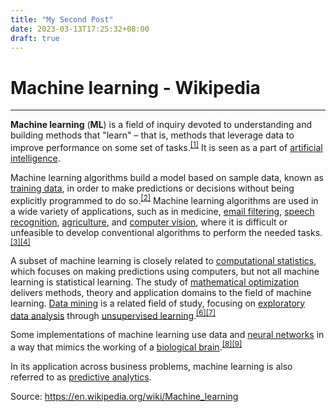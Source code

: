 ```yaml
---
title: "My Second Post"
date: 2023-03-13T17:25:32+08:00
draft: true
---
```


# Machine learning - Wikipedia

---
**Machine learning** (**ML**) is a field of inquiry devoted to understanding and building methods that "learn" – that is, methods that leverage data to improve performance on some set of tasks.<sup id="cite_ref-1" class="reference"><a href="https://en.wikipedia.org/wiki/Machine_learning#cite_note-1">[1]</a></sup> It is seen as a part of [artificial intelligence](https://en.wikipedia.org/wiki/Artificial_intelligence "Artificial intelligence").

Machine learning algorithms build a model based on sample data, known as [training data](https://en.wikipedia.org/wiki/Training_data "Training data"), in order to make predictions or decisions without being explicitly programmed to do so.<sup id="cite_ref-2" class="reference"><a href="https://en.wikipedia.org/wiki/Machine_learning#cite_note-2">[2]</a></sup> Machine learning algorithms are used in a wide variety of applications, such as in medicine, [email filtering](https://en.wikipedia.org/wiki/Email_filtering "Email filtering"), [speech recognition](https://en.wikipedia.org/wiki/Speech_recognition "Speech recognition"), [agriculture](https://en.wikipedia.org/wiki/Agriculture "Agriculture"), and [computer vision](https://en.wikipedia.org/wiki/Computer_vision "Computer vision"), where it is difficult or unfeasible to develop conventional algorithms to perform the needed tasks.<sup id="cite_ref-tvt_3-0" class="reference"><a href="https://en.wikipedia.org/wiki/Machine_learning#cite_note-tvt-3">[3]</a></sup><sup id="cite_ref-4" class="reference"><a href="https://en.wikipedia.org/wiki/Machine_learning#cite_note-4">[4]</a></sup>

A subset of machine learning is closely related to [computational statistics](https://en.wikipedia.org/wiki/Computational_statistics "Computational statistics"), which focuses on making predictions using computers, but not all machine learning is statistical learning. The study of [mathematical optimization](https://en.wikipedia.org/wiki/Mathematical_optimization "Mathematical optimization") delivers methods, theory and application domains to the field of machine learning. [Data mining](https://en.wikipedia.org/wiki/Data_mining "Data mining") is a related field of study, focusing on [exploratory data analysis](https://en.wikipedia.org/wiki/Exploratory_data_analysis "Exploratory data analysis") through [unsupervised learning](https://en.wikipedia.org/wiki/Unsupervised_learning "Unsupervised learning").<sup id="cite_ref-6" class="reference"><a href="https://en.wikipedia.org/wiki/Machine_learning#cite_note-6">[6]</a></sup><sup id="cite_ref-7" class="reference"><a href="https://en.wikipedia.org/wiki/Machine_learning#cite_note-7">[7]</a></sup>

Some implementations of machine learning use data and [neural networks](https://en.wikipedia.org/wiki/Neural_networks) in a way that mimics the working of a [biological brain](https://en.wikipedia.org/wiki/Brain "Brain").<sup id="cite_ref-8" class="reference"><a href="https://en.wikipedia.org/wiki/Machine_learning#cite_note-8">[8]</a></sup><sup id="cite_ref-9" class="reference"><a href="https://en.wikipedia.org/wiki/Machine_learning#cite_note-9">[9]</a></sup>

In its application across business problems, machine learning is also referred to as [predictive analytics](https://en.wikipedia.org/wiki/Predictive_analytics "Predictive analytics").

Source: https://en.wikipedia.org/wiki/Machine_learning
